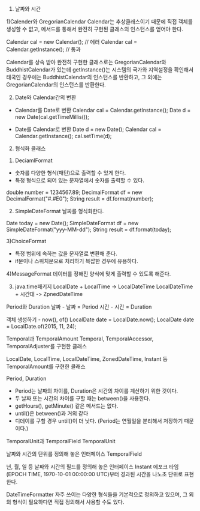 1. 날짜와 시간

1)Calender와 GregorianCalendar
Calendar는 추상클래스이기 때문에 직접 객체를 생성할 수 없고, 메서드를 통해서 완전히 구현된 클래스의 인스턴스를 얻어야 한다.

Calendar cal = new Calendar();			// 에러
Calendar cal = Calendar.getInstance();	// 통과

Calendar를 상속 받아 완전히 구현한 클래스로는 GregorianCalendar와 BuddhistCalendar가 있는데 getInstance()는 시스템의 국가와 지역설정을 확인해서 태국인 경우에는 BuddhistCalendar의 인스턴스를 반환하고, 그 외에는 GregorianCalendar의 인스턴스를 반환한다.

2) Date와 Calendar간의 변환
- Calendar를 Date로 변환
Calendar cal = Calendar.getInstance();
Date d = new Date(cal.getTimeMillis());

- Date를 Calendar로 변환
Date d = new Date();
Calendar cal = Calendar.getInstance();
cal.setTime(d);

2. 형식화 클래스
1) DeciamlFormat
- 숫자를 다양한 형식(패턴)으로 출력할 수 있게 한다.
- 특정 형식으로 되어 있는 문자열에서 숫자를 출력할 수 있다.

double number = 1234567.89;
DecimalFormat df = new DecimalFormat("#.#E0");
String result = df.format(number);

2) SimpleDateFormat
날짜를 형식화한다.

Date today = new Date();
SimpleDateFormat df = new SimpleDateFormat("yyy-MM-dd");
String result = df.format(today);

3)ChoiceFormat
- 특정 범위에 속하는 값을 문자열로 변환해 준다.
- if문이나 스위치문으로 처리하기 복잡한 경우에 유용하다.

4)MessageFormat
데이터를 정해진 양식에 맞게 출력할 수 있도록 해준다.

3. java.time패키지
LocalDate + LocalTime -> LocalDateTime
LocalDateTime + 시간대 -> ZpnedDateTime

Period와 Duration
날짜 - 날짜 = Period
시간 - 시간 = Duration

객체 생성하기 - now(), of()
LocalDate date = LocalDate.now();
LocalDate date = LocalDate.of(2015, 11, 24);

Temporal과 TemporalAmount
Temporal, TemporalAccessor, TemporalAdjuster를 구현한 클래스

LocalDate, LocalTime, LocalDateTime, ZonedDateTime, Instant 등
TemporalAmount를 구현한 클래스

Period, Duration
- Period는 날짜의 차이를, Duration은 시간의 차이를 계산하기 위한 것이다.
- 두 날짜 또는 시간의 차이를 구할 때는 between()을 사용한다.
- getHours(), getMinute() 같은 메서드는 없다.
- until()은 between()과 거의 같다
- 디데이를 구할 경우 until()이 더 낫다. (Period는 연월일을 분리해서 저장하기 때문이다.)

TemporalUnit과 TemporalField
TemporalUnit

날짜와 시간의 단위를 정의해 놓은 인터페이스
TemporalField

년, 월, 일 등 날짜와 시간의 필드를 정의해 놓은 인터페이스
Instant
에포크 타임(EPOCH TIME, 1970-10-01 00:00:00 UTC)부터 경과된 시간을 나노초 단위로 표현한다.

DateTimeFormatter
자주 쓰이는 다양한 형식들을 기본적으로 정의하고 있으며, 그 외의 형식이 필요하다면 직접 정의해서 사용할 수도 있다.